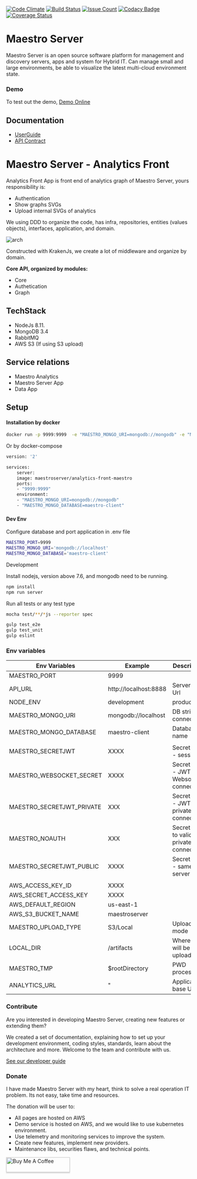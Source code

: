 [![Code Climate](https://codeclimate.com/github/maestro-server/analytics-front/badges/gpa.svg)](https://codeclimate.com/github/maestro-server/analytics-front) [![Build Status](https://travis-ci.org/maestro-server/analytics-front.svg?branch=master)](https://travis-ci.org/maestro-server/analytics-front) [![Issue Count](https://codeclimate.com/github/maestro-server/analytics-front/badges/issue_count.svg)](https://codeclimate.com/github/maestro-server/analytics-front)
[![Codacy Badge](https://api.codacy.com/project/badge/Grade/12101716a7a64a07a38c8dd0ea645606)](https://www.codacy.com/app/maestro/analytics-front?utm_source=github.com&amp;utm_medium=referral&amp;utm_content=maestro-server/analytics-front&amp;utm_campaign=Badge_Grade)
[![Coverage Status](https://coveralls.io/repos/github/maestro-server/analytics-front/badge.svg?branch=master)](https://coveralls.io/github/maestro-server/analytics-front?branch=master)

# Maestro Server #

Maestro Server is an open source software platform for management and discovery servers, apps and system for Hybrid IT. Can manage small and large environments, be able to visualize the latest multi-cloud environment state.

### Demo ###
To test out the demo, [Demo Online](http://demo.maestroserver.io "Demo Online")

## Documentation ##
* [UserGuide](http://docs.maestroserver.io/en/latest/userguide/cloud_inventory/inventory.html "User Guide")
* [API Contract](https://maestro-server.github.io/analytics-front/inventory/index.html "API Contract")

# Maestro Server - Analytics Front #

Analytics Front App is front end of analytics graph of Maestro Server, yours responsibility is:

 - Authentication
 - Show graphs SVGs
 - Upload internal SVGs of analytics

We using DDD to organize the code, has infra, repositories, entities (values objects), interfaces, application, and domain.

![arch](http://docs.maestroserver.io/en/latest/_images/analytics_front.png)

Constructed with KrakenJs, we create a lot of middleware and organize by domain.

**Core API, organized by modules:**

* Core
* Authetication
* Graph

## TechStack ##

* NodeJs 8.11.
* MongoDB 3.4
* RabbitMQ
* AWS S3 (If using S3 upload)

## Service relations ##

* Maestro Analytics
* Maestro Server App
* Data App

## Setup ##

#### Installation by docker ####

```bash
docker run -p 9999:9999  -e "MAESTRO_MONGO_URI=mongodb://mongodb" -e "MAESTRO_MONGO_DATABASE=maestro-client"  maestroserver/analytics-front-maestro
```
Or by docker-compose

```bash
version: '2'

services:
    server:
    image: maestroserver/analytics-front-maestro
    ports:
    - "9999:9999"
    environment:
    - "MAESTRO_MONGO_URI=mongodb://mongodb"
    - "MAESTRO_MONGO_DATABASE=maestro-client"
```

#### Dev Env ####

Configure database and port application in .env file

```bash
MAESTRO_PORT=9999
MAESTRO_MONGO_URI='mongodb://localhost'
MAESTRO_MONGO_DATABASE='maestro-client'
```

Development

Install nodejs, version above 7.6, and mongodb need to be running.

```bash
npm install
npm run server
```

Run all tests or any test type

```bash
mocha test/**/*js --reporter spec

gulp test_e2e
gulp test_unit
gulp eslint
```


### Env variables ###

| Env Variables                | Example                  | Description                                |
|------------------------------|--------------------------|--------------------------------------------|
| MAESTRO_PORT                 | 9999                     |                                            |
| API_URL                      | http://localhost:8888    | Server app Url                             |
| NODE_ENV                     | development|production   |                                            |
| MAESTRO_MONGO_URI            | mongodb://localhost      | DB string connection                       |
| MAESTRO_MONGO_DATABASE       | maestro-client           | Database name                              |
|                              |                          |                                            |
| MAESTRO_SECRETJWT            | XXXX                     | Secret key - session                       |
| MAESTRO_WEBSOCKET_SECRET     | XXXX                     | Secret Key - JWT Websocket connections     |
| MAESTRO_SECRETJWT_PRIVATE    | XXX                      | Secret Key - JWT private connections       |
| MAESTRO_NOAUTH               | XXX                      | Secret Pass to validate private connections|
| MAESTRO_SECRETJWT_PUBLIC     | XXXX                     | Secret key - same server app               |
|                              |                          |                                            |
| AWS_ACCESS_KEY_ID            | XXXX                     |                                            |
| AWS_SECRET_ACCESS_KEY        | XXXX                     |                                            |
| AWS_DEFAULT_REGION           | us-east-1                |                                            |
| AWS_S3_BUCKET_NAME           | maestroserver            |                                            |
| MAESTRO_UPLOAD_TYPE          | S3/Local                 | Upload mode                                |
| LOCAL_DIR                    | /artifacts               | Where files will be uploaded               |
| MAESTRO_TMP                  | $rootDirectory           | PWD process                                |
| ANALYTICS_URL                | "                        | Application base URL                       |

### Contribute ###

Are you interested in developing Maestro Server, creating new features or extending them?

We created a set of documentation, explaining how to set up your development environment, coding styles, standards, learn about the architecture and more. Welcome to the team and contribute with us.

[See our developer guide](http://docs.maestroserver.io/en/latest/contrib.html)


### Donate ###

I have made Maestro Server with my heart, think to solve a real operation IT problem. Its not easy, take time and resources.

The donation will be user to:

- All pages are hosted on AWS
- Demo service is hosted on AWS, and we would like to use kubernetes environment.
- Use telemetry and monitoring services to improve the system.
- Create new features, implement new providers.
- Maintenance libs, securities flaws, and technical points.

<a href="https://www.buymeacoffee.com/9lVypB7WQ" target="_blank"><img src="https://www.buymeacoffee.com/assets/img/custom_images/purple_img.png" alt="Buy Me A Coffee" style="height: 41px !important;width: 174px !important;box-shadow: 0px 3px 2px 0px rgba(190, 190, 190, 0.5) !important;-webkit-box-shadow: 0px 3px 2px 0px rgba(190, 190, 190, 0.5) !important;" ></a>
